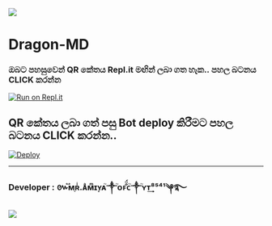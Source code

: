 <a><img src='https://i.imgur.com/LyHic3i.gif'/></a>
# Dragon-MD

   
  ### ඔබට පහසුවෙන් QR කේතය Repl.it මඟින් ලබා ගත හැක.. පහල බටනය CLICK කරන්න

[![Run on Repl.it](https://repl.it/badge/github/quiec/whatsasena)](https://replit.com/@AmiyaProgrammer/Dragon-MD-V3-QR?output%20only=1&lite=1#index.js)

## QR කේතය ලබා ගත් පසු Bot deploy කිරීමට පහල බටනය CLICK කරන්න..
[![Deploy](https://www.herokucdn.com/deploy/button.svg)](https://dashboard.heroku.com/new?template=https://github.com/TechwithAmee1/Dragon-MD-V2)

---------------------------------   

 ###  Developer : ៚֟ᴍ֢ʀͥ.ᴀͣᴍͫɪʏ͙ᴀ֮༒֘ᴏꜰ̐̈́ᴄ֮༒֘ʏᴛ͢⁸⁵⁴¹༆࿐

<a><img src='https://i.imgur.com/LyHic3i.gif'/></a>
